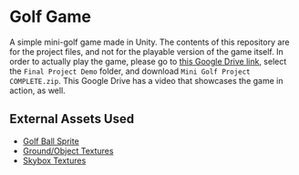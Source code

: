 # Golf Game
A simple mini-golf game made in Unity. The contents of this repository are for the project files, and not for the playable version of the game itself. In order to actually play the game, please go to [this Google Drive link](https://drive.google.com/drive/folders/1kv9gMfsz7LMWbIYlnY25FlCFL9fQw1LF?usp=sharing), select the `Final Project Demo` folder, and download `Mini Golf Project COMPLETE.zip`. This Google Drive has a video that showcases the game in action, as well.

## External Assets Used
- [Golf Ball Sprite](http://clipart-library.com/clip-art/90-900685_golf-clipart-golf-balls-clip-art-pastel-hot.htm)
- [Ground/Object Textures](https://screamingbrainstudios.itch.io/tiny-texture-pack)
- [Skybox Textures](https://assetstore.unity.com/packages/2d/textures-materials/sky/skybox-series-free-103633)
